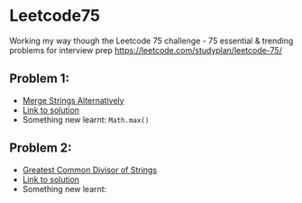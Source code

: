 # Leetcode75

Working my way though the Leetcode 75 challenge - 75 essential &amp; trending problems for interview prep
https://leetcode.com/studyplan/leetcode-75/

## Problem 1:

- [Merge Strings Alternatively](https://leetcode.com/problems/merge-strings-alternately/description/?envType=study-plan-v2&envId=leetcode-75)
- [Link to solution](https://leetcode.com/problems/merge-strings-alternately/solutions/6066647/js-solution-merge-strings-alternatively/)
- Something new learnt: `Math.max()`

## Problem 2:

- [Greatest Common Divisor of Strings](https://leetcode.com/problems/greatest-common-divisor-of-strings/description/?envType=study-plan-v2&envId=leetcode-75)
- [Link to solution](https://leetcode.com/problems/greatest-common-divisor-of-strings/solutions/6083125/js-solution-greatest-common-divisor-of-strings/)
- Something new learnt:

